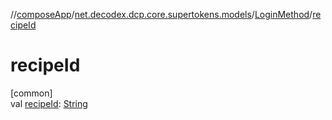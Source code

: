 //[composeApp](../../../index.md)/[net.decodex.dcp.core.supertokens.models](../index.md)/[LoginMethod](index.md)/[recipeId](recipe-id.md)

# recipeId

[common]\
val [recipeId](recipe-id.md): [String](https://kotlinlang.org/api/latest/jvm/stdlib/kotlin/-string/index.html)
